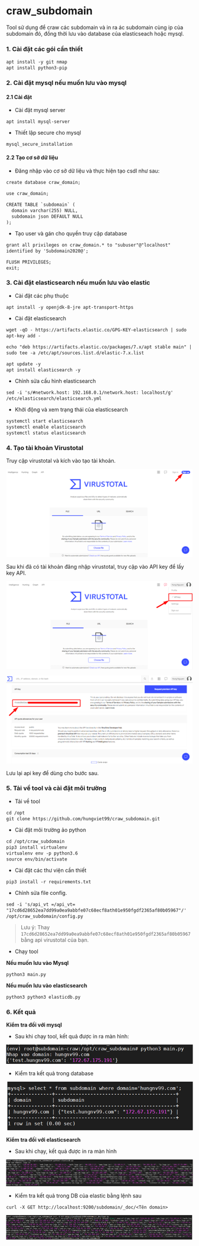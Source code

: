 # craw_subdomain

Tool sử dụng để craw các subdomain và in ra ác subdomain cùng ip của subdomain đó, đồng thời lưu vào database của elasticseach hoặc mysql. 

### 1. Cài đặt các gói cần thiết 

```
apt install -y git nmap 
apt install python3-pip
```

### 2. Cài đặt mysql nếu muốn lưu vào mysql

#### 2.1 Cài đặt 
- Cài đặt mysql server

```
apt install mysql-server
```

- Thiết lập secure cho mysql 

```
mysql_secure_installation
```

#### 2.2 Tạo cơ sở dữ liệu 

- Đăng nhập vào cơ sở dữ liệu và thực hiện tạo csdl như sau: 

```
create database craw_domain;
```
```
use craw_domain;
```
```
CREATE TABLE `subdomain` (
  domain varchar(255) NULL,
  subdomain json DEFAULT NULL
);
```

- Tạo user và gán cho quyền truy cập database 

```
grant all privileges on craw_domain.* to "subuser"@"localhost" identified by 'Subdomain2020@';
```
```
FLUSH PRIVILEGES;
exit;
```

### 3. Cài đặt elasticsearch nếu muốn lưu vào elastic

- Cài đặt các phụ thuộc

```
apt install -y openjdk-8-jre apt-transport-https
```

- Cài đặt elasticsearch 

```
wget -qO - https://artifacts.elastic.co/GPG-KEY-elasticsearch | sudo apt-key add -
```
```
echo "deb https://artifacts.elastic.co/packages/7.x/apt stable main" | sudo tee -a /etc/apt/sources.list.d/elastic-7.x.list
```

```
apt update -y
apt install elasticsearch -y
```

- Chỉnh sửa cấu hình elasticsearch 

```
sed -i 's/#network.host: 192.168.0.1/network.host: localhost/g' /etc/elasticsearch/elasticsearch.yml
```

- Khởi động và xem trạng thái của elasticsearch

```
systemctl start elasticsearch
systemctl enable elasticsearch
systemctl status elasticsearch
```

### 4. Tạo tài khoản Virustotal 

Truy cập virustotal và kích vào tạo tài khoản. 

![](./image/vt1.png)

Sau khi đã có tài khoản đăng nhập virustotal, truy cập vào API key để lấy key API. 

![](./image/vt2.png)

![](./image/vt3.png)

Lưu lại api key để dùng cho bước sau.

### 5. Tải về tool và cài đặt môi trường

- Tải về tool

```
cd /opt
git clone https://github.com/hungviet99/craw_subdomain.git
```

- Cài đặt môi trường ảo python

```
cd /opt/craw_subdomain
pip3 install virtualenv
virtualenv env -p python3.6
source env/bin/activate
```

- Cài đặt các thư viện cần thiết

```
pip3 install -r requirements.txt
```

- Chỉnh sửa file config. 

```
sed -i 's/api_vt =/api_vt= "17cd6d28652ea7dd99a0ea9abbfe07c68ecf8ath01e950fgdf2365af80b05967"/' /opt/craw_subdomain/config.py
```
>Lưu ý: Thay `17cd6d28652ea7dd99a0ea9abbfe07c68ecf8ath01e950fgdf2365af80b05967` bằng api virustotal của bạn.

- Chạy tool 

**Nếu muốn lưu vào Mysql**

```
python3 main.py
```

**Nếu muốn lưu vào elasticsearch**

```
python3 python3 elasticdb.py
```

### 6. Kết quả 

**Kiểm tra đối với mysql**

- Sau khi chạy tool, kết quả được in ra màn hình: 

![](./image/sdm3.png)

- Kiểm tra kết quả trong database

![](./image/sdm2.png)

**Kiểm tra đối với elasticsearch**

- Sau khi chạy, kết quả được in ra màn hình 

![](./image/sdm4.png)

- Kiểm tra kết quả trong DB của elastic bằng lệnh sau

```
curl -X GET http://localhost:9200/subdomain/_doc/<Tên domain>
```

![](./image/sdm5.png)
